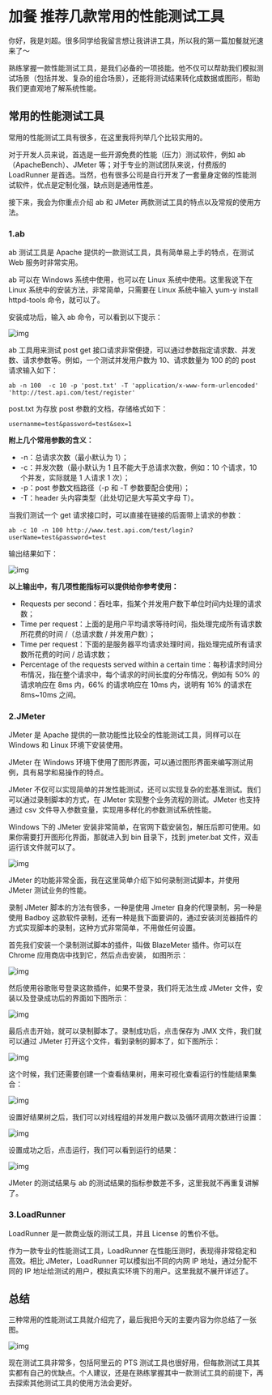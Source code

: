 # 加餐 推荐几款常用的性能测试工具

你好，我是刘超。很多同学给我留言想让我讲讲工具，所以我的第一篇加餐就光速来了～

熟练掌握一款性能测试工具，是我们必备的一项技能。他不仅可以帮助我们模拟测试场景（包括并发、复杂的组合场景），还能将测试结果转化成数据或图形，帮助我们更直观地了解系统性能。

## 常用的性能测试工具

常用的性能测试工具有很多，在这里我将列举几个比较实用的。

对于开发人员来说，首选是一些开源免费的性能（压力）测试软件，例如 ab（ApacheBench）、JMeter 等；对于专业的测试团队来说，付费版的 LoadRunner 是首选。当然，也有很多公司是自行开发了一套量身定做的性能测试软件，优点是定制化强，缺点则是通用性差。

接下来，我会为你重点介绍 ab 和 JMeter 两款测试工具的特点以及常规的使用方法。

### 1.ab

ab 测试工具是 Apache 提供的一款测试工具，具有简单易上手的特点，在测试 Web 服务时非常实用。

ab 可以在 Windows 系统中使用，也可以在 Linux 系统中使用。这里我说下在 Linux 系统中的安装方法，非常简单，只需要在 Linux 系统中输入 yum-y install httpd-tools 命令，就可以了。

安装成功后，输入 ab 命令，可以看到以下提示：

![img](assets/ac58706f86ebd1d7349561ae501fca0a.png)

ab 工具用来测试 post get 接口请求非常便捷，可以通过参数指定请求数、并发数、请求参数等。例如，一个测试并发用户数为 10、请求数量为 100 的的 post 请求输入如下：

```plaintext
ab -n 100  -c 10 -p 'post.txt' -T 'application/x-www-form-urlencoded' 'http://test.api.com/test/register'
```

post.txt 为存放 post 参数的文档，存储格式如下：

```plaintext
usernanme=test&password=test&sex=1
```

**附上几个常用参数的含义：**

- -n：总请求次数（最小默认为 1）；
- -c：并发次数（最小默认为 1 且不能大于总请求次数，例如：10 个请求，10 个并发，实际就是 1 人请求 1 次）；
- -p：post 参数文档路径（-p 和 -T 参数要配合使用）；
- -T：header 头内容类型（此处切记是大写英文字母 T）。

当我们测试一个 get 请求接口时，可以直接在链接的后面带上请求的参数：

```plaintext
ab -c 10 -n 100 http://www.test.api.com/test/login?userName=test&password=test
```

输出结果如下：

![img](assets/66e7cf2dafa91a3ae80405f97a91899b.png)

**以上输出中，有几项性能指标可以提供给你参考使用：**

- Requests per second：吞吐率，指某个并发用户数下单位时间内处理的请求数；
- Time per request：上面的是用户平均请求等待时间，指处理完成所有请求数所花费的时间 /（总请求数 / 并发用户数）；
- Time per request：下面的是服务器平均请求处理时间，指处理完成所有请求数所花费的时间 / 总请求数；
- Percentage of the requests served within a certain time：每秒请求时间分布情况，指在整个请求中，每个请求的时间长度的分布情况，例如有 50% 的请求响应在 8ms 内，66% 的请求响应在 10ms 内，说明有 16% 的请求在 8ms~10ms 之间。

### 2.JMeter

JMeter 是 Apache 提供的一款功能性比较全的性能测试工具，同样可以在 Windows 和 Linux 环境下安装使用。

JMeter 在 Windows 环境下使用了图形界面，可以通过图形界面来编写测试用例，具有易学和易操作的特点。

JMeter 不仅可以实现简单的并发性能测试，还可以实现复杂的宏基准测试。我们可以通过录制脚本的方式，在 JMeter 实现整个业务流程的测试。JMeter 也支持通过 csv 文件导入参数变量，实现用多样化的参数测试系统性能。

Windows 下的 JMeter 安装非常简单，在官网下载安装包，解压后即可使用。如果你需要打开图形化界面，那就进入到 bin 目录下，找到 jmeter.bat 文件，双击运行该文件就可以了。

![img](assets/2d96660e8e88a2697e066fd301663153.png)

JMeter 的功能非常全面，我在这里简单介绍下如何录制测试脚本，并使用 JMeter 测试业务的性能。

录制 JMeter 脚本的方法有很多，一种是使用 Jmeter 自身的代理录制，另一种是使用 Badboy 这款软件录制，还有一种是我下面要讲的，通过安装浏览器插件的方式实现脚本的录制，这种方式非常简单，不用做任何设置。

首先我们安装一个录制测试脚本的插件，叫做 BlazeMeter 插件。你可以在 Chrome 应用商店中找到它，然后点击安装， 如图所示：

![img](assets/a8f7403c1b6b720318d97accf191843e.png)

然后使用谷歌账号登录这款插件，如果不登录，我们将无法生成 JMeter 文件，安装以及登录成功后的界面如下图所示：

![img](assets/2932afaf9eecb2cce789ad5151180a4a.png)

最后点击开始，就可以录制脚本了。录制成功后，点击保存为 JMX 文件，我们就可以通过 JMeter 打开这个文件，看到录制的脚本了，如下图所示：

![img](assets/bf03e37ace494cf84171b55f9b63bdfd.png)

这个时候，我们还需要创建一个查看结果树，用来可视化查看运行的性能结果集合：

![img](assets/844a2a65add49c2f4d15b10667943069.png)

设置好结果树之后，我们可以对线程组的并发用户数以及循环调用次数进行设置：

![img](assets/431ae410ec4369cc81af7622a23b409b.png)

设置成功之后，点击运行，我们可以看到运行的结果：

![img](assets/6ffe85677e50bb75152d45526a7ba667.png)

JMeter 的测试结果与 ab 的测试结果的指标参数差不多，这里我就不再重复讲解了。

### 3.LoadRunner

LoadRunner 是一款商业版的测试工具，并且 License 的售价不低。

作为一款专业的性能测试工具，LoadRunner 在性能压测时，表现得非常稳定和高效。相比 JMeter，LoadRunner 可以模拟出不同的内网 IP 地址，通过分配不同的 IP 地址给测试的用户，模拟真实环境下的用户。这里我就不展开详述了。

## 总结

三种常用的性能测试工具就介绍完了，最后我把今天的主要内容为你总结了一张图。

![img](assets/a70d0081607081471df4db435641b51a.jpg)

现在测试工具非常多，包括阿里云的 PTS 测试工具也很好用，但每款测试工具其实都有自己的优缺点。个人建议，还是在熟练掌握其中一款测试工具的前提下，再去探索其他测试工具的使用方法会更好。
